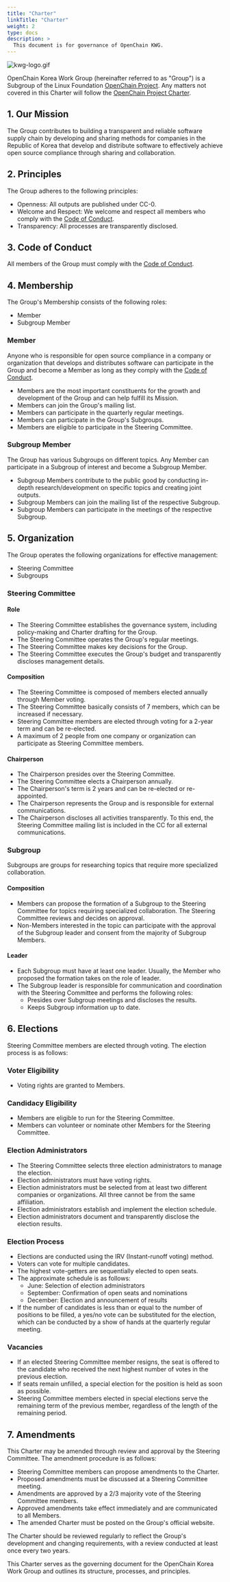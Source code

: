 ```yaml
---
title: "Charter"
linkTitle: "Charter"
weight: 2
type: docs
description: >
  This document is for governance of OpenChain KWG.
---
```


 ![kwg-logo.gif](../kwg-logo.gif) 

OpenChain Korea Work Group (hereinafter referred to as "Group") is a Subgroup of the Linux Foundation [OpenChain Project](https://openchainproject.org/). Any matters not covered in this Charter will follow the [OpenChain Project Charter](https://github.com/OpenChain-Project/Project-Charter-And-Agreements/tree/master/Project-Charter).

## 1. Our Mission

The Group contributes to building a transparent and reliable software supply chain by developing and sharing methods for companies in the Republic of Korea that develop and distribute software to effectively achieve open source compliance through sharing and collaboration.

## 2. Principles

The Group adheres to the following principles:

- Openness: All outputs are published under CC-0.
- Welcome and Respect: We welcome and respect all members who comply with the [Code of Conduct](../codeofconduct/).
- Transparency: All processes are transparently disclosed.

## 3. Code of Conduct

All members of the Group must comply with the [Code of Conduct](../codeofconduct/).

## 4. Membership

The Group's Membership consists of the following roles:

- Member
- Subgroup Member

### Member

Anyone who is responsible for open source compliance in a company or organization that develops and distributes software can participate in the Group and become a Member as long as they comply with the [Code of Conduct](../codeofconduct/).

- Members are the most important constituents for the growth and development of the Group and can help fulfill its Mission.
- Members can join the Group's mailing list.
- Members can participate in the quarterly regular meetings.
- Members can participate in the Group's Subgroups.
- Members are eligible to participate in the Steering Committee.

### Subgroup Member

The Group has various Subgroups on different topics. Any Member can participate in a Subgroup of interest and become a Subgroup Member.

- Subgroup Members contribute to the public good by conducting in-depth research/development on specific topics and creating joint outputs.
- Subgroup Members can join the mailing list of the respective Subgroup.
- Subgroup Members can participate in the meetings of the respective Subgroup.

## 5. Organization

The Group operates the following organizations for effective management:

- Steering Committee
- Subgroups

### Steering Committee

#### Role

- The Steering Committee establishes the governance system, including policy-making and Charter drafting for the Group.
- The Steering Committee operates the Group's regular meetings.
- The Steering Committee makes key decisions for the Group.
- The Steering Committee executes the Group's budget and transparently discloses management details.

#### Composition

- The Steering Committee is composed of members elected annually through Member voting.
- The Steering Committee basically consists of 7 members, which can be increased if necessary.
- Steering Committee members are elected through voting for a 2-year term and can be re-elected.
- A maximum of 2 people from one company or organization can participate as Steering Committee members.

#### Chairperson

- The Chairperson presides over the Steering Committee.
- The Steering Committee elects a Chairperson annually.
- The Chairperson's term is 2 years and can be re-elected or re-appointed.
- The Chairperson represents the Group and is responsible for external communications.
- The Chairperson discloses all activities transparently. To this end, the Steering Committee mailing list is included in the CC for all external communications.

### Subgroup

Subgroups are groups for researching topics that require more specialized collaboration.

#### Composition

- Members can propose the formation of a Subgroup to the Steering Committee for topics requiring specialized collaboration. The Steering Committee reviews and decides on approval.
- Non-Members interested in the topic can participate with the approval of the Subgroup leader and consent from the majority of Subgroup Members.

#### Leader

- Each Subgroup must have at least one leader. Usually, the Member who proposed the formation takes on the role of leader.
- The Subgroup leader is responsible for communication and coordination with the Steering Committee and performs the following roles:
  - Presides over Subgroup meetings and discloses the results.
  - Keeps Subgroup information up to date.

## 6. Elections

Steering Committee members are elected through voting. The election process is as follows:

### Voter Eligibility

- Voting rights are granted to Members.

### Candidacy Eligibility

- Members are eligible to run for the Steering Committee.
- Members can volunteer or nominate other Members for the Steering Committee.

### Election Administrators

- The Steering Committee selects three election administrators to manage the election.
- Election administrators must have voting rights.
- Election administrators must be selected from at least two different companies or organizations. All three cannot be from the same affiliation.
- Election administrators establish and implement the election schedule.
- Election administrators document and transparently disclose the election results.

### Election Process

- Elections are conducted using the IRV (Instant-runoff voting) method.
- Voters can vote for multiple candidates.
- The highest vote-getters are sequentially elected to open seats.
- The approximate schedule is as follows:
  - June: Selection of election administrators
  - September: Confirmation of open seats and nominations
  - December: Election and announcement of results
- If the number of candidates is less than or equal to the number of positions to be filled, a yes/no vote can be substituted for the election, which can be conducted by a show of hands at the quarterly regular meeting.

### Vacancies

- If an elected Steering Committee member resigns, the seat is offered to the candidate who received the next highest number of votes in the previous election.
- If seats remain unfilled, a special election for the position is held as soon as possible.
- Steering Committee members elected in special elections serve the remaining term of the previous member, regardless of the length of the remaining period.

## 7. Amendments

This Charter may be amended through review and approval by the Steering Committee. The amendment procedure is as follows:

- Steering Committee members can propose amendments to the Charter.
- Proposed amendments must be discussed at a Steering Committee meeting.
- Amendments are approved by a 2/3 majority vote of the Steering Committee members.
- Approved amendments take effect immediately and are communicated to all Members.
- The amended Charter must be posted on the Group's official website.

The Charter should be reviewed regularly to reflect the Group's development and changing requirements, with a review conducted at least once every two years.

This Charter serves as the governing document for the OpenChain Korea Work Group and outlines its structure, processes, and principles.